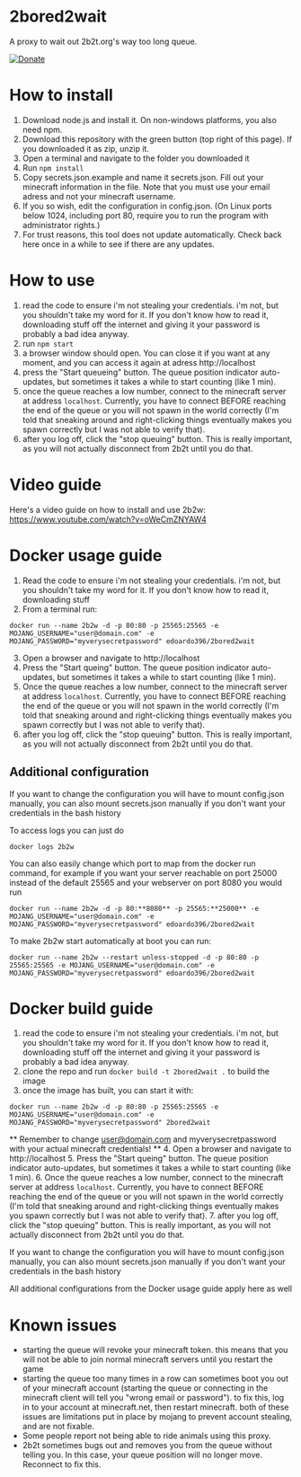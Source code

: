 # 2bored2wait
A proxy to wait out 2b2t.org's way too long queue.

[![Donate](https://img.shields.io/badge/Donate-PayPal-green.svg)](https://paypal.me/themoonisacheese?locale.x=fr_FR)

# How to install
1. Download node.js and install it. On non-windows platforms, you also need npm.
2. Download this repository with the green button (top right of this page). If you downloaded it as zip, unzip it.
3. Open a terminal and navigate to the folder you downloaded it
4. Run `npm install`
5. Copy secrets.json.example and name it secrets.json. Fill out your minecraft information in the file. Note that you must use your email adress and not your minecraft username.
6. If you so wish, edit the configuration in config.json. (On Linux ports below 1024, including port 80, require you to run the program with administrator rights.)
7. For trust reasons, this tool does not update automatically. Check back here once in a while to see if there are any updates.

# How to use
1. read the code to ensure i'm not stealing your credentials. i'm not, but you shouldn't take my word for it. If you don't know how to read it, downloading stuff off the internet and giving it your password is probably a bad idea anyway.
4. run `npm start`
5. a browser window should open. You can close it if you want at any moment, and you can access it again at adress http://localhost
6. press the "Start queueing" button. The queue position indicator auto-updates, but sometimes it takes a while to start counting (like 1 min).
7. once the queue reaches a low number, connect to the minecraft server at address `localhost`. Currently, you have to connect BEFORE reaching the end of the queue or you will not spawn in the world correctly (I'm told that sneaking around and right-clicking things eventually makes you spawn correctly but I was not able to verify that).
8. after you log off, click the "stop queuing" button. This is really important, as you will not actually disconnect from 2b2t until you do that.

# Video guide
Here's a video guide on how to install and use 2b2w: https://www.youtube.com/watch?v=oWeCmZNYAW4 

# Docker usage guide
1. Read the code to ensure i'm not stealing your credentials. i'm not, but you shouldn't take my word for it. If you don't know how to read it, downloading stuff 
2. From a terminal run:
```
docker run --name 2b2w -d -p 80:80 -p 25565:25565 -e MOJANG_USERNAME="user@domain.com" -e MOJANG_PASSWORD="myverysecretpassword" edoardo396/2bored2wait
```
3. Open a browser and navigate to http://localhost
4. Press the "Start queing" button. The queue position indicator auto-updates, but sometimes it takes a while to start counting (like 1 min).
5. Once the queue reaches a low number, connect to the minecraft server at address `localhost`. Currently, you have to connect BEFORE reaching the end of the queue or you will not spawn in the world correctly (I'm told that sneaking around and right-clicking things eventually makes you spawn correctly but I was not able to verify that).
6. after you log off, click the "stop queuing" button. This is really important, as you will not actually disconnect from 2b2t until you do that.

## Additional configuration

If you want to change the configuration you will have to mount config.json manually, you can also mount secrets.json manually if you don't want your credentials in the bash history

To access logs you can just do
```
docker logs 2b2w
```

You can also easily change which port to map from the docker run command, for example if you want your server reachable on port 25000 instead of the default 25565 and your webserver on port 8080 you would run
```
docker run --name 2b2w -d -p 80:**8080** -p 25565:**25000** -e MOJANG_USERNAME="user@domain.com" -e MOJANG_PASSWORD="myverysecretpassword" edoardo396/2bored2wait
```

To make 2b2w start automatically at boot you can run:
```
docker run --name 2b2w --restart unless-stopped -d -p 80:80 -p 25565:25565 -e MOJANG_USERNAME="user@domain.com" -e MOJANG_PASSWORD="myverysecretpassword" edoardo396/2bored2wait
```

# Docker build guide
1. read the code to ensure i'm not stealing your credentials. i'm not, but you shouldn't take my word for it. If you don't know how to read it, downloading stuff off the internet and giving it your password is probably a bad idea anyway.
2. clone the repo and run `docker build -t 2bored2wait .` to build the image
3. once the image has built, you can start it with:
```
docker run --name 2b2w -d -p 80:80 -p 25565:25565 -e MOJANG_USERNAME="user@domain.com" -e MOJANG_PASSWORD="myverysecretpassword" 2bored2wait
```
** Remember to change user@domain.com and myverysecretpassword with your actual minecraft credentials! **
4. Open a browser and navigate to http://localhost
5. Press the "Start queing" button. The queue position indicator auto-updates, but sometimes it takes a while to start counting (like 1 min).
6. Once the queue reaches a low number, connect to the minecraft server at address `localhost`. Currently, you have to connect BEFORE reaching the end of the queue or you will not spawn in the world correctly (I'm told that sneaking around and right-clicking things eventually makes you spawn correctly but I was not able to verify that).
7. after you log off, click the "stop queuing" button. This is really important, as you will not actually disconnect from 2b2t until you do that.

If you want to change the configuration you will have to mount config.json manually, you can also mount secrets.json manually if you don't want your credentials in the bash history

All additional configurations from the Docker usage guide apply here as well

# Known issues
- starting the queue will revoke your minecraft token. this means that you will not be able to join normal minecraft servers until you restart the game
- starting the queue too many times in a row can sometimes boot you out of your minecraft account (starting the queue or connecting in the minecraft client will tell you "wrong email or password"). to fix this, log in to your account at minecraft.net, then restart minecraft. both of these issues are limitations put in place by mojang to prevent account stealing, and are not fixable.
- Some people report not being able to ride animals using this proxy.
- 2b2t sometimes bugs out and removes you from the queue without telling you. In this case, your queue position will no longer move. Reconnect to fix this.
